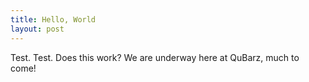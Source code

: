 ```yaml
---
title: Hello, World
layout: post
---
```

Test. Test. Does this work?
We are underway here at QuBarz, much to come!

